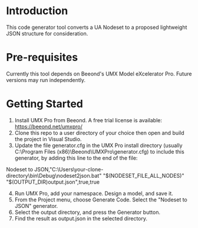 # Introduction 
This code generator tool converts a UA Nodeset to a proposed lightweight JSON structure for consideration.

# Pre-requisites
Currently this tool depends on Beeond's UMX Model eXcelerator Pro. Future versions may run independently.

# Getting Started
1.	Install UMX Pro from Beeond. A free trial license is available: https://beeond.net/umxpro/
2.  Clone this repo to a user directory of your choice then open and build the project in Visual Studio.
3.	Update the file generator.cfg in the UMX Pro install directory (usually C:\Program Files (x86)\Beeond\UMXPro\generator.cfg) to include this generator, by adding this line to the end of the file:

Nodeset to JSON,"C:\Users\your-clone-directory\bin\Debug\nodeset2json.bat" "$(NODESET_FILE_ALL_NODES)" "$(OUTPUT_DIR)output.json",true,true

4.	Run UMX Pro, add your namespace. Design a model, and save it.
5.	From the Project menu, choose Generate Code. Select the "Nodeset to JSON" generator.
6.  Select the output directory, and press the Generator button.
7.  Find the result as output.json in the selected directory.


